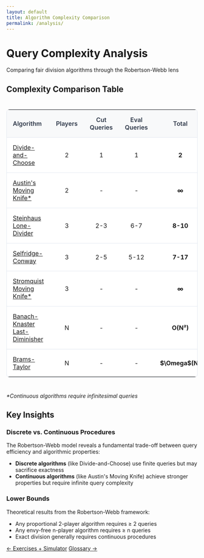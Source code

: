 ```yaml
---
layout: default
title: Algorithm Complexity Comparison
permalink: /analysis/
---
```


<div class="page-header">
  <h1 class="page-title">Query Complexity Analysis</h1>
  <p class="page-description">Comparing fair division algorithms through the Robertson-Webb lens</p>
</div>

<div class="content-block">
  <h2>Complexity Comparison Table</h2>

  <div class="comparison-table">
    <table>
      <thead>
        <tr>
          <th>Algorithm</th>
          <th style="text-align: center">Players</th>
          <th style="text-align: center">Cut Queries</th>
          <th style="text-align: center">Eval Queries</th>
          <th style="text-align: center">Total</th>
        </tr>
      </thead>
      <tbody>
        <tr>
          <td><a href="/algorithms/divide-and-choose/">Divide-and-Choose</a></td>
          <td style="text-align: center">2</td>
          <td style="text-align: center">1</td>
          <td style="text-align: center">1</td>
          <td style="text-align: center"><strong>2</strong></td>
        </tr>
        <tr>
          <td><a href="/algorithms/austins-moving-knife/">Austin's Moving Knife*</a></td>
          <td style="text-align: center">2</td>
          <td style="text-align: center">-</td>
          <td style="text-align: center">-</td>
          <td style="text-align: center"><strong>∞</strong></td>
        </tr>
        <tr>
          <td><a href="/algorithms/steinhaus-lone-divider/">Steinhaus Lone-Divider</a></td>
          <td style="text-align: center">3</td>
          <td style="text-align: center">2-3</td>
          <td style="text-align: center">6-7</td>
          <td style="text-align: center"><strong>8-10</strong></td>
        </tr>
        <tr>
          <td><a href="/algorithms/selfridge-conway/">Selfridge-Conway</a></td>
          <td style="text-align: center">3</td>
          <td style="text-align: center">2-5</td>
          <td style="text-align: center">5-12</td>
          <td style="text-align: center"><strong>7-17</strong></td>
        </tr>
        <tr>
          <td><a href="/algorithms/stromquist/">Stromquist Moving Knife*</a></td>
          <td style="text-align: center">3</td>
          <td style="text-align: center">-</td>
          <td style="text-align: center">-</td>
          <td style="text-align: center"><strong>∞</strong></td>
        </tr>
        <tr>
          <td><a href="/algorithms/banach-knaster-last-diminisher/">Banach-Knaster Last-Diminisher</a></td>
          <td style="text-align: center">N</td>
          <td style="text-align: center">-</td>
          <td style="text-align: center">-</td>
          <td style="text-align: center"><strong>O(N²)</strong></td>
        </tr>
        <tr>
          <td><a href="/algorithms/brams-taylor/">Brams-Taylor</a></td>
          <td style="text-align: center">N</td>
          <td style="text-align: center">-</td>
          <td style="text-align: center">-</td>
          <td style="text-align: center"><strong>$\Omega$(N)</strong></td>
        </tr>
      </tbody>
    </table>
  </div>

  <p><em>*Continuous algorithms require infinitesimal queries</em></p>
</div>

<div class="content-block">
  <h2>Key Insights</h2>

<h3>Discrete vs. Continuous Procedures</h3>
  <p>The Robertson-Webb model reveals a fundamental trade-off between query efficiency and algorithmic properties:</p>

  <ul>
    <li><strong>Discrete algorithms</strong> (like Divide-and-Choose) use finite queries but may sacrifice exactness</li>
    <li><strong>Continuous algorithms</strong> (like Austin's Moving Knife) achieve stronger properties but require infinite query complexity</li>
  </ul>

<h3>Lower Bounds</h3>
  <p>Theoretical results from the Robertson-Webb framework:</p>
  <ul>
    <li>Any proportional 2-player algorithm requires ≥ 2 queries</li>
    <li>Any envy-free n-player algorithm requires ≥ n queries</li>
    <li>Exact division generally requires continuous procedures</li>
  </ul>
</div>

<footer class="algorithm-navigation">
  <a href="{{ '/exercises/' | relative_url }}" class="nav-button secondary">← Exercises + Simulator</a>
  <a href="{{ '/glossary/' | relative_url }}" class="nav-button primary">Glossary →</a>
</footer>

<style>
.comparison-table {
  overflow-x: auto;
  margin: 1.5rem 0;
}

.comparison-table table {
  width: 100%;
  border-collapse: collapse;
  background: white;
  border: 1px solid #e2e8f0;
  border-radius: 8px;
  overflow: hidden;
}

.comparison-table th,
.comparison-table td {
  padding: 1rem;
  text-align: left;
  border-bottom: 1px solid #e2e8f0;
}

.comparison-table th {
  background: #f8f9fa;
  font-weight: 600;
  color: #2d3748;
}

.comparison-table tr:last-child td {
  border-bottom: none;
}

.comparison-table tr:hover {
  background: #f8f9fa;
}
</style>